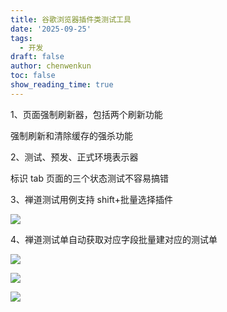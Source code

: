 ```yaml
---
title: 谷歌浏览器插件类测试工具
date: '2025-09-25'
tags:
  - 开发
draft: false
author: chenwenkun
toc: false
show_reading_time: true
---
```

1、页面强制刷新器，包括两个刷新功能

强制刷新和清除缓存的强杀功能

2、测试、预发、正式环境表示器

标识 tab 页面的三个状态测试不容易搞错

3、禅道测试用例支持 shift+批量选择插件

![](https://prod-files-secure.s3.us-west-2.amazonaws.com/c205fb54-92b2-4987-8be3-972b67d27acc/7ca8990d-2ef0-4ad6-8256-c807dbb8b3d5/image.png?X-Amz-Algorithm=AWS4-HMAC-SHA256&X-Amz-Content-Sha256=UNSIGNED-PAYLOAD&X-Amz-Credential=ASIAZI2LB466U2G5EYHK%2F20251007%2Fus-west-2%2Fs3%2Faws4_request&X-Amz-Date=20251007T122134Z&X-Amz-Expires=3600&X-Amz-Security-Token=IQoJb3JpZ2luX2VjEAwaCXVzLXdlc3QtMiJGMEQCIDazK4cg16zY3VfcG5LCPh8hCUOxG9zQ%2FVqiXc6IIs%2FRAiAoCu5tmHgPq4uEgTfUvDeMlLn5T4E7e4kl80MxdGRWCSqIBAil%2F%2F%2F%2F%2F%2F%2F%2F%2F%2F8BEAAaDDYzNzQyMzE4MzgwNSIMjcy2QwBk9yGP2D2KKtwDNDbOrEueUaUjUJFh1PKjqntRaSJv5CpXuwDCx%2FbcOcmbI2uwopwc4BCXa3pwBru0Pw3xihyp9WpK1n0jevOamIXjTYz2AF9MfLgzI0fYSnCl5qCFc87QaT1lLpFsVWSIFdBOip38Ju2D62rxFbBiWjozeRVm8eYXkdbDnRkT8ANfgtrm29boFIBj%2FogUUXsuLRSj2%2B5y2PWLIzIgxoYJnmeqBqAqviNcizsLe01Aq12OWKPortowSUz6DZU5ljBSVUX7fLvUlz2nUgRiRW6XfnAvXivjhZ3fmeMVMHoAEO%2Fk1OeKYIJKryNYDocziiaI806%2B955p96Bom%2BWtLwCSPxxDXkaJcxdfS5QqTKB%2BLKzr9Q2UEdUtDM12cRHCokUnFdPpgmOvOl7BxyaNvleqYSnEqDFraNU%2BkomtoP%2Fy1XnVCIhTUHE%2Bz5F6UxlRnUyY2yp4aT4sGvbAErjVxJ2%2BcIPfYuog6%2BH7F67z0nTVbno%2BUJj9KYKdiyjn95KRLgYzA1jg%2BGUcRlWeKWqiK5CACvhdehA0HT%2BFjM6jNWgneaaWbYwiS6tytlu7HOTBBr2NIPhMHdzibDb%2FoiUq5Zco8YIYOdzaHy6GxGPIkTrDH9FZ%2FSrWatTYYZGZoHAw6%2FGTxwY6pgFaMD787BEXkynsX9yKwLnhfaTMdW4ikG%2BHNd3IpOVB9bpmHD8hhCj7%2FjkSJUIytpgd5ypNJFOtoWDbFssLK1dE9DKMnu4AHgI40n032c0j0dfM%2Bme36%2Ba8tbxxGD8nZV16m25b2S27jTlY8dQMhSrQDMRzR2bRWVZQCDiOq4W8lxzJRZs%2FBlrr9KK2dJ72YL6bLvECAs81VxgKaNIrzzGQcJtgMQoa&X-Amz-Signature=1c1a1ef2ae8c0f975c9f996e40e7ca835a3da8a1dbabbdc692549abb733b653a&X-Amz-SignedHeaders=host&x-amz-checksum-mode=ENABLED&x-id=GetObject)

4、禅道测试单自动获取对应字段批量建对应的测试单

![](https://prod-files-secure.s3.us-west-2.amazonaws.com/c205fb54-92b2-4987-8be3-972b67d27acc/1ea39b01-dd1c-4a56-bb09-4fe87447f5c7/image.png?X-Amz-Algorithm=AWS4-HMAC-SHA256&X-Amz-Content-Sha256=UNSIGNED-PAYLOAD&X-Amz-Credential=ASIAZI2LB466U2G5EYHK%2F20251007%2Fus-west-2%2Fs3%2Faws4_request&X-Amz-Date=20251007T122134Z&X-Amz-Expires=3600&X-Amz-Security-Token=IQoJb3JpZ2luX2VjEAwaCXVzLXdlc3QtMiJGMEQCIDazK4cg16zY3VfcG5LCPh8hCUOxG9zQ%2FVqiXc6IIs%2FRAiAoCu5tmHgPq4uEgTfUvDeMlLn5T4E7e4kl80MxdGRWCSqIBAil%2F%2F%2F%2F%2F%2F%2F%2F%2F%2F8BEAAaDDYzNzQyMzE4MzgwNSIMjcy2QwBk9yGP2D2KKtwDNDbOrEueUaUjUJFh1PKjqntRaSJv5CpXuwDCx%2FbcOcmbI2uwopwc4BCXa3pwBru0Pw3xihyp9WpK1n0jevOamIXjTYz2AF9MfLgzI0fYSnCl5qCFc87QaT1lLpFsVWSIFdBOip38Ju2D62rxFbBiWjozeRVm8eYXkdbDnRkT8ANfgtrm29boFIBj%2FogUUXsuLRSj2%2B5y2PWLIzIgxoYJnmeqBqAqviNcizsLe01Aq12OWKPortowSUz6DZU5ljBSVUX7fLvUlz2nUgRiRW6XfnAvXivjhZ3fmeMVMHoAEO%2Fk1OeKYIJKryNYDocziiaI806%2B955p96Bom%2BWtLwCSPxxDXkaJcxdfS5QqTKB%2BLKzr9Q2UEdUtDM12cRHCokUnFdPpgmOvOl7BxyaNvleqYSnEqDFraNU%2BkomtoP%2Fy1XnVCIhTUHE%2Bz5F6UxlRnUyY2yp4aT4sGvbAErjVxJ2%2BcIPfYuog6%2BH7F67z0nTVbno%2BUJj9KYKdiyjn95KRLgYzA1jg%2BGUcRlWeKWqiK5CACvhdehA0HT%2BFjM6jNWgneaaWbYwiS6tytlu7HOTBBr2NIPhMHdzibDb%2FoiUq5Zco8YIYOdzaHy6GxGPIkTrDH9FZ%2FSrWatTYYZGZoHAw6%2FGTxwY6pgFaMD787BEXkynsX9yKwLnhfaTMdW4ikG%2BHNd3IpOVB9bpmHD8hhCj7%2FjkSJUIytpgd5ypNJFOtoWDbFssLK1dE9DKMnu4AHgI40n032c0j0dfM%2Bme36%2Ba8tbxxGD8nZV16m25b2S27jTlY8dQMhSrQDMRzR2bRWVZQCDiOq4W8lxzJRZs%2FBlrr9KK2dJ72YL6bLvECAs81VxgKaNIrzzGQcJtgMQoa&X-Amz-Signature=2be6d3b72341e428463a4815195b76b0c75254fe7849f7ba00b7b9a8822ae481&X-Amz-SignedHeaders=host&x-amz-checksum-mode=ENABLED&x-id=GetObject)

![](https://prod-files-secure.s3.us-west-2.amazonaws.com/c205fb54-92b2-4987-8be3-972b67d27acc/fa727f1d-546c-42aa-9508-d8d3d1275bcd/image.png?X-Amz-Algorithm=AWS4-HMAC-SHA256&X-Amz-Content-Sha256=UNSIGNED-PAYLOAD&X-Amz-Credential=ASIAZI2LB466U2G5EYHK%2F20251007%2Fus-west-2%2Fs3%2Faws4_request&X-Amz-Date=20251007T122134Z&X-Amz-Expires=3600&X-Amz-Security-Token=IQoJb3JpZ2luX2VjEAwaCXVzLXdlc3QtMiJGMEQCIDazK4cg16zY3VfcG5LCPh8hCUOxG9zQ%2FVqiXc6IIs%2FRAiAoCu5tmHgPq4uEgTfUvDeMlLn5T4E7e4kl80MxdGRWCSqIBAil%2F%2F%2F%2F%2F%2F%2F%2F%2F%2F8BEAAaDDYzNzQyMzE4MzgwNSIMjcy2QwBk9yGP2D2KKtwDNDbOrEueUaUjUJFh1PKjqntRaSJv5CpXuwDCx%2FbcOcmbI2uwopwc4BCXa3pwBru0Pw3xihyp9WpK1n0jevOamIXjTYz2AF9MfLgzI0fYSnCl5qCFc87QaT1lLpFsVWSIFdBOip38Ju2D62rxFbBiWjozeRVm8eYXkdbDnRkT8ANfgtrm29boFIBj%2FogUUXsuLRSj2%2B5y2PWLIzIgxoYJnmeqBqAqviNcizsLe01Aq12OWKPortowSUz6DZU5ljBSVUX7fLvUlz2nUgRiRW6XfnAvXivjhZ3fmeMVMHoAEO%2Fk1OeKYIJKryNYDocziiaI806%2B955p96Bom%2BWtLwCSPxxDXkaJcxdfS5QqTKB%2BLKzr9Q2UEdUtDM12cRHCokUnFdPpgmOvOl7BxyaNvleqYSnEqDFraNU%2BkomtoP%2Fy1XnVCIhTUHE%2Bz5F6UxlRnUyY2yp4aT4sGvbAErjVxJ2%2BcIPfYuog6%2BH7F67z0nTVbno%2BUJj9KYKdiyjn95KRLgYzA1jg%2BGUcRlWeKWqiK5CACvhdehA0HT%2BFjM6jNWgneaaWbYwiS6tytlu7HOTBBr2NIPhMHdzibDb%2FoiUq5Zco8YIYOdzaHy6GxGPIkTrDH9FZ%2FSrWatTYYZGZoHAw6%2FGTxwY6pgFaMD787BEXkynsX9yKwLnhfaTMdW4ikG%2BHNd3IpOVB9bpmHD8hhCj7%2FjkSJUIytpgd5ypNJFOtoWDbFssLK1dE9DKMnu4AHgI40n032c0j0dfM%2Bme36%2Ba8tbxxGD8nZV16m25b2S27jTlY8dQMhSrQDMRzR2bRWVZQCDiOq4W8lxzJRZs%2FBlrr9KK2dJ72YL6bLvECAs81VxgKaNIrzzGQcJtgMQoa&X-Amz-Signature=3a80b75e80d3839b9757c9481e81f20ddbc0b658e8f38b0106b37d638e181cb2&X-Amz-SignedHeaders=host&x-amz-checksum-mode=ENABLED&x-id=GetObject)

![](https://prod-files-secure.s3.us-west-2.amazonaws.com/c205fb54-92b2-4987-8be3-972b67d27acc/2a374ca8-3be3-4978-8ee1-2331f1db0267/image.png?X-Amz-Algorithm=AWS4-HMAC-SHA256&X-Amz-Content-Sha256=UNSIGNED-PAYLOAD&X-Amz-Credential=ASIAZI2LB466U2G5EYHK%2F20251007%2Fus-west-2%2Fs3%2Faws4_request&X-Amz-Date=20251007T122134Z&X-Amz-Expires=3600&X-Amz-Security-Token=IQoJb3JpZ2luX2VjEAwaCXVzLXdlc3QtMiJGMEQCIDazK4cg16zY3VfcG5LCPh8hCUOxG9zQ%2FVqiXc6IIs%2FRAiAoCu5tmHgPq4uEgTfUvDeMlLn5T4E7e4kl80MxdGRWCSqIBAil%2F%2F%2F%2F%2F%2F%2F%2F%2F%2F8BEAAaDDYzNzQyMzE4MzgwNSIMjcy2QwBk9yGP2D2KKtwDNDbOrEueUaUjUJFh1PKjqntRaSJv5CpXuwDCx%2FbcOcmbI2uwopwc4BCXa3pwBru0Pw3xihyp9WpK1n0jevOamIXjTYz2AF9MfLgzI0fYSnCl5qCFc87QaT1lLpFsVWSIFdBOip38Ju2D62rxFbBiWjozeRVm8eYXkdbDnRkT8ANfgtrm29boFIBj%2FogUUXsuLRSj2%2B5y2PWLIzIgxoYJnmeqBqAqviNcizsLe01Aq12OWKPortowSUz6DZU5ljBSVUX7fLvUlz2nUgRiRW6XfnAvXivjhZ3fmeMVMHoAEO%2Fk1OeKYIJKryNYDocziiaI806%2B955p96Bom%2BWtLwCSPxxDXkaJcxdfS5QqTKB%2BLKzr9Q2UEdUtDM12cRHCokUnFdPpgmOvOl7BxyaNvleqYSnEqDFraNU%2BkomtoP%2Fy1XnVCIhTUHE%2Bz5F6UxlRnUyY2yp4aT4sGvbAErjVxJ2%2BcIPfYuog6%2BH7F67z0nTVbno%2BUJj9KYKdiyjn95KRLgYzA1jg%2BGUcRlWeKWqiK5CACvhdehA0HT%2BFjM6jNWgneaaWbYwiS6tytlu7HOTBBr2NIPhMHdzibDb%2FoiUq5Zco8YIYOdzaHy6GxGPIkTrDH9FZ%2FSrWatTYYZGZoHAw6%2FGTxwY6pgFaMD787BEXkynsX9yKwLnhfaTMdW4ikG%2BHNd3IpOVB9bpmHD8hhCj7%2FjkSJUIytpgd5ypNJFOtoWDbFssLK1dE9DKMnu4AHgI40n032c0j0dfM%2Bme36%2Ba8tbxxGD8nZV16m25b2S27jTlY8dQMhSrQDMRzR2bRWVZQCDiOq4W8lxzJRZs%2FBlrr9KK2dJ72YL6bLvECAs81VxgKaNIrzzGQcJtgMQoa&X-Amz-Signature=0840d20c4242e8d0d8915fa3b1c6ba4963e29809a9a0bb0e063eab8065b6897a&X-Amz-SignedHeaders=host&x-amz-checksum-mode=ENABLED&x-id=GetObject)
